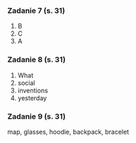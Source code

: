 ### Zadanie 7 (s. 31)
1. B
2. C
3. A
### Zadanie 8 (s. 31)
1. What
2. social
3. inventions
4. yesterday
### Zadanie 9 (s. 31)
map, glasses, hoodie, backpack, bracelet